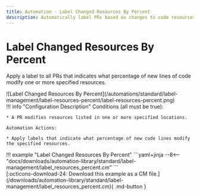 ```yaml
---
title: Automation - Label Changed Resources By Percent
description: Automatically label PRs based on changes to code resources.
---
```

# Label Changed Resources By Percent

Apply a label to all PRs that indicates what percentage of new lines of code modify one or more specified resources.

<div class="automationImage" markdown="1">
![Label Changed Resources By Percent](/automations/standard/label-management/label-resources-percent/label-resources-percent.png)
</div>
<div class="automationDescription" markdown="1">
!!! info "Configuration Description"
    Conditions (all must be true):

    * A PR modifies resources listed in one or more specified locations.

    Automation Actions:

    * Apply labels that indicate what percentage of new code lines modify the specified resources.

</div>
<div class="automationExample" markdown="1">
!!! example "Label Changed Resources By Percent"
    ```yaml+jinja
    --8<-- "docs/downloads/automation-library/standard/label-management/label_resources_percent.cm"
    ```
    <div class="result" markdown>
      <span>
      [:octicons-download-24: Download this example as a CM file.](/downloads/automation-library/standard/label-management/label_resources_percent.cm){ .md-button }
      </span>
    </div>
</div>